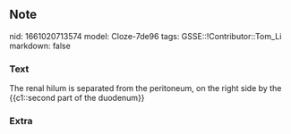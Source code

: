 ## Note
nid: 1661020713574
model: Cloze-7de96
tags: GSSE::!Contributor::Tom_Li
markdown: false

### Text
<div>
  The renal hilum is separated from the peritoneum, on the right
  side by the {{c1::second part of the duodenum}}
</div>

### Extra

